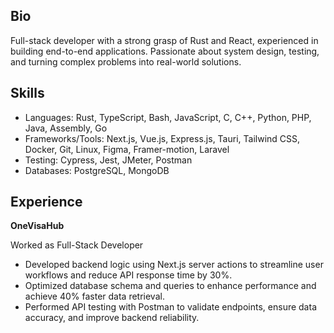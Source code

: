 ## Bio

Full-stack developer with a strong grasp of Rust and React, experienced in building end-to-end applications. Passionate about system design, testing, and turning complex problems into real-world solutions.

## Skills

- Languages: Rust, TypeScript, Bash, JavaScript, C, C++, Python, PHP, Java, Assembly, Go
- Frameworks/Tools: Next.js, Vue.js, Express.js, Tauri, Tailwind CSS, Docker, Git, Linux, Figma, Framer-motion, Laravel
- Testing: Cypress, Jest, JMeter, Postman
- Databases: PostgreSQL, MongoDB

## Experience

**OneVisaHub**

Worked as Full-Stack Developer
- Developed backend logic using Next.js server actions to streamline user workflows and reduce API response time by 30%.
- Optimized database schema and queries to enhance performance and achieve 40% faster data retrieval.
- Performed API testing with Postman to validate endpoints, ensure data accuracy, and improve backend reliability.



<!---
codebyred/codebyred is a ✨ special ✨ repository because its `README.md` (this file) appears on your GitHub profile.
You can click the Preview link to take a look at your changes.
--->
